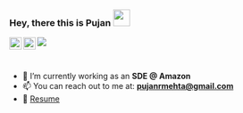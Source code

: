 ### Hey, there this is Pujan <img src="https://media.giphy.com/media/hvRJCLFzcasrR4ia7z/giphy.gif" width="30px">
<a href="https://twitter.com/pujanm77">
  <img align="left" alt="Pujan Mehta | Twitter" width="22px" src="https://raw.githubusercontent.com/peterthehan/peterthehan/master/assets/twitter.svg" />
</a>
<a href="https://www.linkedin.com/in/pujanm/">
  <img align="left" alt="Pujans's LinkedIn" width="22px" src="https://raw.githubusercontent.com/peterthehan/peterthehan/master/assets/linkedin.svg" />
</a>

![](https://visitor-badge.glitch.me/badge?page_id=pujanm.pujanm)

<br />

<!--
**pujanm/pujanm** is a ✨ _special_ ✨ repository because its `README.md` (this file) appears on your GitHub profile.

Here are some ideas to get you started:

- 🔭 I’m currently working on ...
- 🌱 I’m currently learning ...
- 👯 I’m looking to collaborate on ...
- 🤔 I’m looking for help with ...
- 💬 Ask me about ...
- 📫 How to reach me: ...
- 😄 Pronouns: ...
- ⚡ Fun fact: ...
-->
- 🔭 I’m currently working as an **SDE @ Amazon**
- 📫 You can reach out to me at: **pujanrmehta@gmail.com**
- 📝 [Resume](https://docs.google.com/document/d/1yTsmq-HZ7nozRZ7oZ0kRUdw9Pk97qtrLltG-aSTy0GM/edit?usp=sharing)




